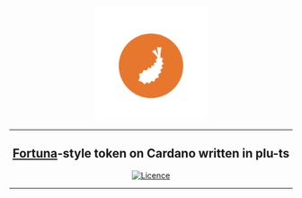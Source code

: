 <div align="center">
  <img src="./assets/tempus-high-resolution-color-only_logo-transparent-background.svg" alt="Tempus Logo" height="200" />
  <hr />
    <h2 align="center" style="border-bottom: none"><a href="https://github.com/aiken-lang/fortuna" >Fortuna</a>-style token on Cardano written in plu-ts</h2>

[![Licence](https://img.shields.io/github/license/HarmonicLabs/tempus)](https://github.com/aiken-lang/fortuna/blob/main/LICENSE)
  <hr/>
</div>